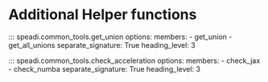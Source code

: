 # Additional Helper functions

::: speadi.common_tools.get_union
    options:
        members:
            - get_union
            - get_all_unions
        separate_signature: True
        heading_level: 3

::: speadi.common_tools.check_acceleration
    options:
        members:
            - check_jax
            - check_numba
        separate_signature: True
        heading_level: 3
